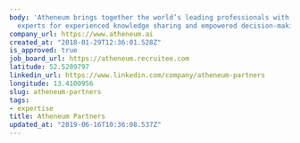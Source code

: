 ```yaml
---
body: 'Atheneum brings together the world’s leading professionals with the most qualified
  experts for experienced knowledge sharing and empowered decision-making. #expertise'
company_url: https://www.atheneum.ai
created_at: "2018-01-29T12:36:01.528Z"
is_approved: true
job_board_url: https://atheneum.recruitee.com
latitude: 52.5289797
linkedin_url: https://www.linkedin.com/company/atheneum-partners
longitude: 13.4100956
slug: atheneum-partners
tags:
- expertise
title: Atheneum Partners
updated_at: "2019-06-16T10:36:08.537Z"
---
```

